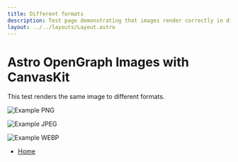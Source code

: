 ```yaml
---
title: Different formats
description: Test page demonstrating that images render correctly in different formats
layout: ../../layouts/Layout.astro
---
```


# Astro OpenGraph Images with CanvasKit

This test renders the same image to different formats.

![Example PNG](/formats/png.png)

![Example JPEG](/formats/jpeg.jpeg)

![Example WEBP](/formats/webp.webp)

- [Home](/)
